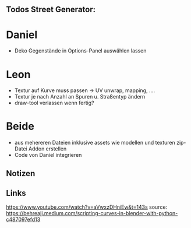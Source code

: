 ## Todos Street Generator:

# Daniel
- Deko Gegenstände in Options-Panel auswählen lassen

# Leon
- Textur auf Kurve muss passen -> UV unwrap, mapping, ....
- Textur je nach Anzahl an Spuren u. Straßentyp ändern
- draw-tool verlassen wenn fertig?
# Beide
- aus mehereren Dateien inklusive assets wie modellen und texturen zip-Datei Addon erstellen
- Code von Daniel integrieren

## Notizen

## Links
https://www.youtube.com/watch?v=aVwxzDHniEw&t=143s
source: https://behreajj.medium.com/scripting-curves-in-blender-with-python-c487097efd13